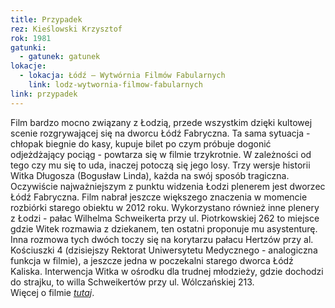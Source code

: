 ```yaml
---
title: Przypadek
rez: Kieślowski Krzysztof
rok: 1981
gatunki: 
  - gatunek: gatunek
lokacje:
  - lokacja: Łódź – Wytwórnia Filmów Fabularnych
    link: lodz-wytwornia-filmow-fabularnych
link: przypadek
---
```

Film bardzo mocno związany z Łodzią, przede wszystkim dzięki kultowej scenie rozgrywającej się na dworcu Łódź Fabryczna. Ta sama sytuacja - chłopak biegnie do kasy, kupuje bilet po czym próbuje dogonić odjeżdżający pociąg - powtarza się w filmie trzykrotnie. W zależności od tego czy mu się to uda, inaczej potoczą się jego losy. Trzy wersje historii Witka Długosza (Bogusław Linda), każda na swój sposób tragiczna.
Oczywiście najważniejszym z punktu widzenia Łodzi plenerem jest dworzec Łódź Fabryczna. Film nabrał jeszcze większego znaczenia w momencie rozbiórki starego obiektu w 2012 roku. Wykorzystano również inne plenery z Łodzi - pałac Wilhelma Schweikerta przy ul. Piotrkowskiej 262 to miejsce gdzie Witek rozmawia z dziekanem, ten ostatni proponuje mu asystenturę. Inna rozmowa tych dwóch toczy się na korytarzu pałacu Hertzów przy al. Kościuszki 4 (dzisiejszy Rektorat Uniwersytetu Medycznego - analogiczna funkcja w filmie), a jeszcze jedna w poczekalni starego dworca Łódź Kaliska. Interwencja Witka w ośrodku dla trudnej młodzieży, gdzie dochodzi do strajku, to willa Schweikertów przy ul. Wólczańskiej 213.   
Więcej o filmie [*tutaj*](http://www.filmpolski.pl/fp/index.php?film=122075).
